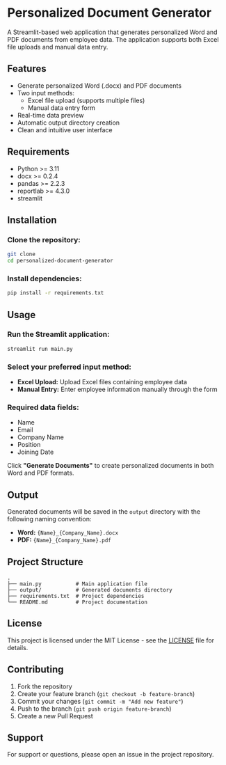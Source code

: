 # Personalized Document Generator

A Streamlit-based web application that generates personalized Word and PDF documents from employee data. The application supports both Excel file uploads and manual data entry.

## Features

- Generate personalized Word (.docx) and PDF documents
- Two input methods:
  - Excel file upload (supports multiple files)
  - Manual data entry form
- Real-time data preview
- Automatic output directory creation
- Clean and intuitive user interface

## Requirements

- Python >= 3.11
- docx >= 0.2.4
- pandas >= 2.2.3
- reportlab >= 4.3.0
- streamlit

## Installation

### Clone the repository:

```sh
git clone 
cd personalized-document-generator
```

### Install dependencies:

```sh
pip install -r requirements.txt
```

## Usage

### Run the Streamlit application:

```sh
streamlit run main.py
```

### Select your preferred input method:

- **Excel Upload:** Upload Excel files containing employee data
- **Manual Entry:** Enter employee information manually through the form

### Required data fields:

- Name
- Email
- Company Name
- Position
- Joining Date

Click **"Generate Documents"** to create personalized documents in both Word and PDF formats.

## Output

Generated documents will be saved in the `output` directory with the following naming convention:

- **Word:** `{Name}_{Company_Name}.docx`
- **PDF:** `{Name}_{Company_Name}.pdf`

## Project Structure

```
.
├── main.py           # Main application file
├── output/           # Generated documents directory
├── requirements.txt  # Project dependencies
└── README.md         # Project documentation
```

## License

This project is licensed under the MIT License - see the [LICENSE](LICENSE) file for details.

## Contributing

1. Fork the repository
2. Create your feature branch (`git checkout -b feature-branch`)
3. Commit your changes (`git commit -m "Add new feature"`)
4. Push to the branch (`git push origin feature-branch`)
5. Create a new Pull Request

## Support

For support or questions, please open an issue in the project repository.
